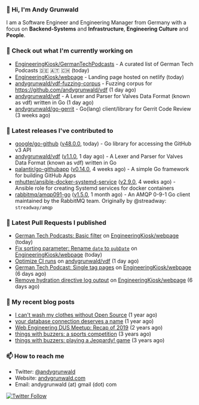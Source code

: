 ### 👋 Hi, I'm Andy Grunwald

I am a Software Engineer and Engineering Manager from Germany with a focus on **Backend-Systems** and **Infrastructure**, **Engineering Culture** and **People**.

### 👷 Check out what I'm currently working on


- [EngineeringKiosk/GermanTechPodcasts](https://github.com/EngineeringKiosk/GermanTechPodcasts) - A curated list of German Tech Podcasts 🇩🇪 🇦🇹 🇨🇭 (today)
- [EngineeringKiosk/webpage](https://github.com/EngineeringKiosk/webpage) - Landing page hosted on netlify (today)
- [andygrunwald/vdf-fuzzing-corpus](https://github.com/andygrunwald/vdf-fuzzing-corpus) - Fuzzing corpus for https://github.com/andygrunwald/vdf (1 day ago)
- [andygrunwald/vdf](https://github.com/andygrunwald/vdf) - A Lexer and Parser for Valves Data Format (known as vdf) written in Go (1 day ago)
- [andygrunwald/go-gerrit](https://github.com/andygrunwald/go-gerrit) - Go(lang) client/library for Gerrit Code Review (3 weeks ago)

### 🔭 Latest releases I've contributed to


- [google/go-github](https://github.com/google/go-github) ([v48.0.0](https://github.com/google/go-github/releases/tag/v48.0.0), today) - Go library for accessing the GitHub v3 API
- [andygrunwald/vdf](https://github.com/andygrunwald/vdf) ([v1.1.0](https://github.com/andygrunwald/vdf/releases/tag/v1.1.0), 1 day ago) - A Lexer and Parser for Valves Data Format (known as vdf) written in Go
- [palantir/go-githubapp](https://github.com/palantir/go-githubapp) ([v0.14.0](https://github.com/palantir/go-githubapp/releases/tag/v0.14.0), 4 weeks ago) - A simple Go framework for building GitHub Apps
- [mhutter/ansible-docker-systemd-service](https://github.com/mhutter/ansible-docker-systemd-service) ([v2.9.0](https://github.com/mhutter/ansible-docker-systemd-service/releases/tag/v2.9.0), 4 weeks ago) - Ansible role for creating Systemd services for docker containers
- [rabbitmq/amqp091-go](https://github.com/rabbitmq/amqp091-go) ([v1.5.0](https://github.com/rabbitmq/amqp091-go/releases/tag/v1.5.0), 1 month ago) - An AMQP 0-9-1 Go client maintained by the RabbitMQ team. Originally by @streadway: `streadway/amqp`

### 🔨 Latest Pull Requests I published


- [German Tech Podcasts: Basic filter](https://github.com/EngineeringKiosk/webpage/pull/224) on [EngineeringKiosk/webpage](https://github.com/EngineeringKiosk/webpage) (today)
- [Fix sorting parameter: Rename `date` to `pubDate`](https://github.com/EngineeringKiosk/webpage/pull/223) on [EngineeringKiosk/webpage](https://github.com/EngineeringKiosk/webpage) (today)
- [Optimize CI runs](https://github.com/andygrunwald/vdf/pull/35) on [andygrunwald/vdf](https://github.com/andygrunwald/vdf) (1 day ago)
- [German Tech Podcast: Single tag pages](https://github.com/EngineeringKiosk/webpage/pull/219) on [EngineeringKiosk/webpage](https://github.com/EngineeringKiosk/webpage) (6 days ago)
- [Remove hydration directive log output](https://github.com/EngineeringKiosk/webpage/pull/218) on [EngineeringKiosk/webpage](https://github.com/EngineeringKiosk/webpage) (6 days ago)

### 📝 My recent blog posts


- [I can&#39;t wash my clothes without Open Source](https://andygrunwald.com/blog/i-cant-wash-my-clothes-without-open-source/) (1 year ago)
- [your database connection deserves a name](https://andygrunwald.com/blog/your-database-connection-deserves-a-name/) (1 year ago)
- [Web Engineering DUS Meetup: Recap of 2019](https://andygrunwald.com/blog/web-engineering-dus-recap-of-2019/) (2 years ago)
- [things with buzzers: a sports competition](https://andygrunwald.com/blog/things-with-buzzers-a-sports-competition/) (3 years ago)
- [things with buzzers: playing a Jeopardy! game](https://andygrunwald.com/blog/things-with-buzzers-playing-a-jeopardy-game/) (3 years ago)

### 📫 How to reach me

- Twitter: [@andygrunwald](https://twitter.com/andygrunwald)
- Website: [andygrunwald.com](https://andygrunwald.com)
- Email: andygrunwald (at) gmail (dot) com

[![Twitter Follow](https://img.shields.io/twitter/follow/andygrunwald?label=Follow&style=social)](https://twitter.com/andygrunwald)
